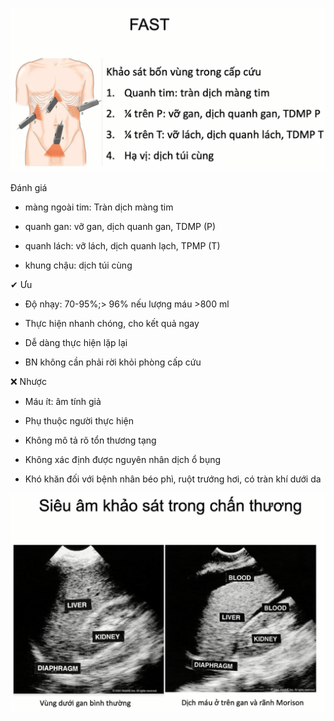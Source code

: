 ![Pasted image 20230408220037.png](../../../../200%20Files/image/Pasted%20image%2020230408220037.png)
  

  
Đánh giá
  
- màng ngoài tim: Tràn dịch màng tim
  
- quanh gan: vỡ gan, dịch quanh gan, TDMP (P)
  
- quanh lách: vỡ lách, dịch quanh lạch, TPMP (T)
  
- khung chậu: dịch túi cùng
  

  

  
✔ Ưu
  
- Độ nhạy: 70-95%;> 96% nếu lượng máu >800 ml
  
- Thực hiện nhanh chóng, cho kết quả ngay
  
- Dễ dàng thực hiện lặp lại
  
- BN không cần phải rời khỏi phòng cấp cứu
  
❌ Nhược
  
- Máu ít: âm tính giả
  
- Phụ thuộc người thực hiện
  
- Không mô tả rõ tổn thương tạng
  
- Không xác định được nguyên nhân dịch ổ bụng
  
- Khó khăn đối với bệnh nhân béo phì, ruột trướng hơi, có tràn khí dưới da
  

  
![Siêu âm FAST trong chấn thương.png](../../../../200%20Files/image/Si%C3%AAu%20%C3%A2m%20FAST%20trong%20ch%E1%BA%A5n%20th%C6%B0%C6%A1ng.png)
